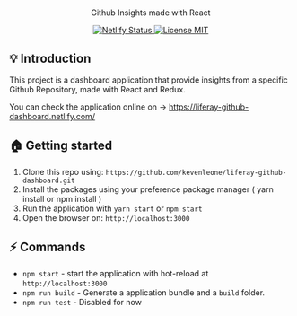 # 

<p align="center"> Github Insights made with React </p>

<p align="center">
  <a href='https://app.netlify.com/sites/liferay-github-dashboard/deploys'><img src='https://api.netlify.com/api/v1/badges/136190dc-5fbe-4f4c-9581-6f99a3cf57c3/deploy-status' alt='Netlify Status' />
  <a href="https://opensource.org/licenses/MIT">
    <img src="https://img.shields.io/badge/license-MIT-blue.svg?style=flat-square" alt="License MIT">
  </a>
</p>

## :bulb: Introduction 

This project is a dashboard application that provide insights from a specific Github Repository, made with React and Redux.

You can check the application online on -> https://liferay-github-dashboard.netlify.com/

## :house: Getting started

1. Clone this repo using: `https://github.com/kevenleone/liferay-github-dashboard.git`
2. Install the packages using your preference package manager ( yarn install or npm install )
3. Run the application with `yarn start` or `npm start`
4. Open the browser on: `http://localhost:3000`

## :zap: Commands
- `npm start` - start the application with hot-reload at `http://localhost:3000`
- `npm run build` - Generate a application bundle and a `build` folder.
- `npm run test` - Disabled for now